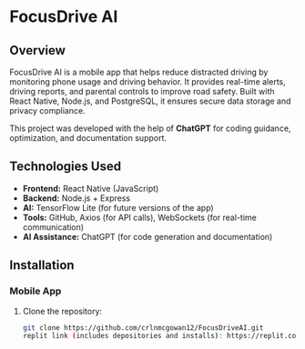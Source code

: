 # FocusDrive AI

## Overview
FocusDrive AI is a mobile app that helps reduce distracted driving by monitoring phone usage and driving behavior. It provides real-time alerts, driving reports, and parental controls to improve road safety. Built with React Native, Node.js, and PostgreSQL, it ensures secure data storage and privacy compliance.

This project was developed with the help of **ChatGPT** for coding guidance, optimization, and documentation support.

## Technologies Used
- **Frontend:** React Native (JavaScript)
- **Backend:** Node.js + Express
- **AI:** TensorFlow Lite (for future versions of the app)
- **Tools:** GitHub, Axios (for API calls), WebSockets (for real-time communication)
- **AI Assistance:** ChatGPT (for code generation and documentation)

## Installation

### Mobile App
1. Clone the repository:
   ```sh
   git clone https://github.com/crlnmcgowan12/FocusDriveAI.git
   replit link (includes depositories and installs): https://replit.com/join/hdklibjcmn-cmcgowan11
